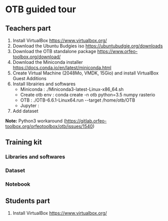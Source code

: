 # OTB guided tour

## Teachers part

1. Install VirtualBox https://www.virtualbox.org/
2. Download the Ubuntu Budgies iso https://ubuntubudgie.org/downloads
3. Download the OTB standalone package https://www.orfeo-toolbox.org/download/
4. Download the Miniconda installer https://docs.conda.io/en/latest/miniconda.html
4. Create Virtual Machine (2048Mo, VMDK, 15Gio) and install VirtualBox Guest Additions
5. Install librairies and softwares
    - Miniconda : ./Miniconda3-latest-Linux-x86_64.sh
    - Create otb env : conda create -n otb python=3.5 numpy rasterio
    - OTB : ./OTB-6.6.1-Linux64.run --target /home/otb/OTB
    - Jupyter :
6. Add dataset

**Note:** Python3 workaround (https://gitlab.orfeo-toolbox.org/orfeotoolbox/otb/issues/1540)

## Training kit

### Libraries and softwares

### Dataset

### Notebook

## Students part

1. Install VirtualBox https://www.virtualbox.org/
